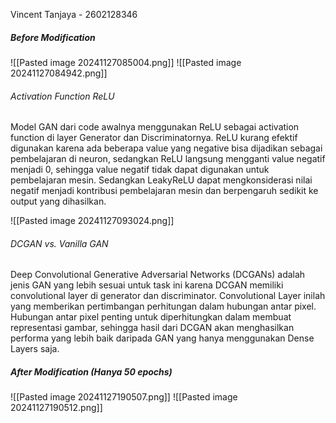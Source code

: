Vincent Tanjaya - 2602128346
##### Before Modification
![[Pasted image 20241127085004.png]]
![[Pasted image 20241127084942.png]]
###### Activation Function ReLU
Model GAN dari code awalnya menggunakan ReLU sebagai activation function di layer Generator dan Discriminatornya. ReLU kurang efektif digunakan karena ada beberapa value yang negative bisa dijadikan sebagai pembelajaran di neuron, sedangkan ReLU langsung mengganti value negatif menjadi 0, sehingga value negatif tidak dapat digunakan untuk pembelajaran mesin. Sedangkan LeakyReLU dapat mengkonsiderasi nilai negatif menjadi kontribusi pembelajaran mesin dan berpengaruh sedikit ke output yang dihasilkan. 


![[Pasted image 20241127093024.png]]

###### DCGAN vs. Vanilla GAN
Deep Convolutional Generative Adversarial Networks (DCGANs) adalah jenis GAN yang lebih sesuai untuk task ini karena DCGAN memiliki convolutional layer di generator dan discriminator. Convolutional Layer inilah yang memberikan pertimbangan perhitungan dalam hubungan antar pixel. Hubungan antar pixel penting untuk diperhitungkan dalam membuat representasi gambar, sehingga hasil dari DCGAN akan menghasilkan performa yang lebih baik daripada GAN yang hanya menggunakan Dense Layers saja.
##### After Modification (Hanya 50 epochs)
![[Pasted image 20241127190507.png]]
![[Pasted image 20241127190512.png]]


